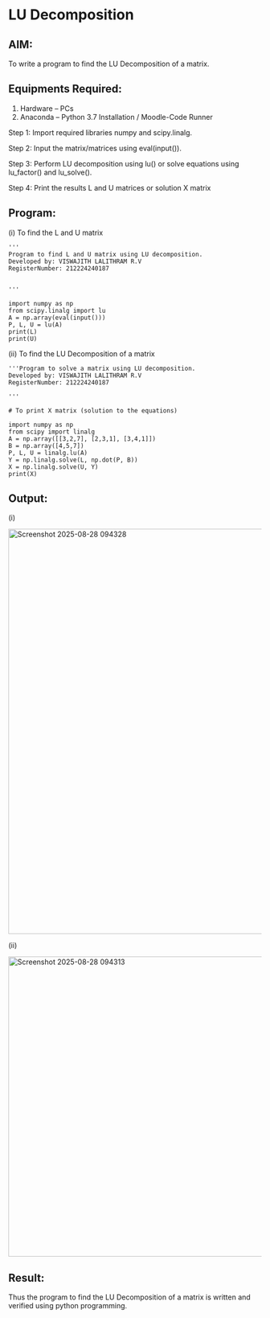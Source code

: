 # LU Decomposition 

## AIM:
To write a program to find the LU Decomposition of a matrix.

## Equipments Required:
1. Hardware – PCs
2. Anaconda – Python 3.7 Installation / Moodle-Code Runner

Step 1:
Import required libraries numpy and scipy.linalg.

Step 2:
Input the matrix/matrices using eval(input()).

Step 3:
Perform LU decomposition using lu() or solve equations using lu_factor() and lu_solve().

Step 4:
Print the results L and U matrices or solution X matrix

## Program:
(i) To find the L and U matrix
```
'''
Program to find L and U matrix using LU decomposition.
Developed by: VISWAJITH LALITHRAM R.V
RegisterNumber: 212224240187


'''

import numpy as np
from scipy.linalg import lu
A = np.array(eval(input()))
P, L, U = lu(A)
print(L)
print(U)
```
(ii) To find the LU Decomposition of a matrix
```
'''Program to solve a matrix using LU decomposition.
Developed by: VISWAJITH LALITHRAM R.V
RegisterNumber: 212224240187

'''

# To print X matrix (solution to the equations)

import numpy as np
from scipy import linalg
A = np.array([[3,2,7], [2,3,1], [3,4,1]])
B = np.array([4,5,7])
P, L, U = linalg.lu(A)
Y = np.linalg.solve(L, np.dot(P, B))
X = np.linalg.solve(U, Y)
print(X)
```

## Output:
(i)

<img width="986" height="806" alt="Screenshot 2025-08-28 094328" src="https://github.com/user-attachments/assets/d92237d4-6dd4-4d4a-a200-e95d8759d574" />

(ii)

<img width="717" height="597" alt="Screenshot 2025-08-28 094313" src="https://github.com/user-attachments/assets/da3faac4-308a-401a-b4a2-9837a4f9c860" />



## Result:
Thus the program to find the LU Decomposition of a matrix is written and verified using python programming.

